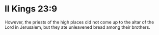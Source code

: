 # II Kings 23:9

However, the priests of the high places did not come up to the altar of the Lord in Jerusalem, but they ate unleavened bread among their brothers.
